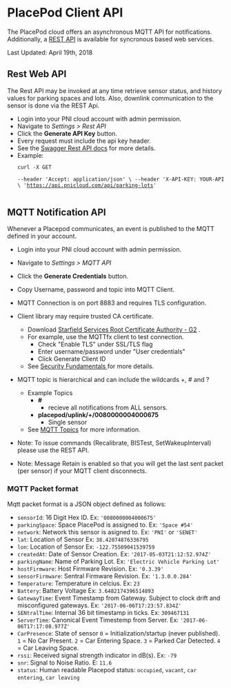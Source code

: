 # PlacePod Client API

The PlacePod cloud offers an asynchronous MQTT API for notifications. 
Additionally, a <a href="https://api.pnicloud.com">REST API</a> is available for syncronous based web services.

 Last Updated: April 19th, 2018

## Rest Web API
The Rest API may be invoked at any time retrieve sensor status, and history values for parking spaces and lots. Also, downlink communication to the sensor is done via the REST Api.

 - Login into your PNI cloud account with admin permission. 
 - Navigate to  *Settings > Rest API*
 - Click the **Generate API Key** button.
 - Every request must include the api key header.
 - See the <a href="https://api.pnicloud.com">Swagger Rest API docs</a> for more details.
 - Example: <code><pre>curl -X GET \
  --header 'Accept: application/json' \ 
  --header 'X-API-KEY: YOUR-API-KEY' \ 
  'https://api.pnicloud.com/api/parking-lots'  
</pre></code>
   

## MQTT Notification API
 Whenever a Placepod communicates, an event is published to the MQTT defined in your account.

 - Login into your PNI cloud account with admin permission. 
 - Navigate to  *Settings > MQTT API*
 - Click the **Generate Credentials** button.
 - Copy Username, password and topic into MQTT Client.
 - MQTT Connection is on port 8883 and requires TLS configuration.
 - Client library may require trusted CA certificate.
 	- Download [Starfield Services Root Certificate Authority - G2](https://www.amazontrust.com/repository/SFSRootCAG2.pem) . 
	- For example, use the MQTTfx client to test connection.
		 - Check "Enable TLS" under SSL/TLS flag
		 - Enter username/password under "User credentials"
		 - Click Generate Client ID		 
	 -  See <a href="http://www.hivemq.com/blog/mqtt-security-fundamentals-tls-ssl">Security Fundamentals </a> for more details.
  - MQTT topic is hierarchical and can include the wildcards +, &#35; and ?
 	 - Example Topics
	 	 - **&#35;** 
		 	 - recieve all notifications from ALL sensors.
	 	 - **placepod/uplink/+/0080000004000675**
		 	 - Single sensor		 	 
	 - See <a href="http://www.hivemq.com/blog/mqtt-essentials-part-5-mqtt-topics-best-practices">MQTT Topics</a> for more information.
 - Note: To issue commands (Recalibrate, BISTest, SetWakeupInterval) please use the REST API.

 - Note: Message Retain is enabled so that you will get the last sent packet (per sensor) if your MQTT client disconnects.

### MQTT Packet format

Mqtt packet format is a JSON object defined as follows:

- `sensorId`: 16 Digit Hex ID. Ex: `'0080000004000675'`
- `parkingSpace`: Space PlacePod is assigned to. Ex: `'Space #54'`
- `network`: Network this sensor is asigned to. Ex: `'PNI'` or  `'SENET'`
- `lat`: Location of Sensor Ex: `38.42074876336795`
- `lon`: Location of Sensor Ex: `-122.75509041539759`
- `createdAt`: Date of Sensor Creation. Ex: `'2017-05-03T21:12:52.974Z'`
- `parkingName`: Name of Parking Lot. Ex: `'Electric Vehicle Parking Lot' `
- `hostFirmware`: Host Firmware Revision. Ex: `'0.3.39'`
- `sensorFirmware`: Sentral Firmware Revision. Ex: `'1.3.0.0.284'`
- `Temperature`: Temperature in celcius. Ex: `23`
- `Battery`: Battery Voltage  Ex: `3.6482174396514893`
- `GatewayTime`: Event Timestamp from Gateway. Subject to clock drift and misconfigured gateways. Ex: `'2017-06-06T17:23:57.834Z'`
- `SENtralTime`: Internal 36 bit timestamp in ticks. Ex: `309467131`
- `ServerTime`: Canonical Event Timestemp from Server. Ex: `'2017-06-06T17:17:08.977Z'`
- `CarPresence`: State of sensor `0` = Initialization/startup (never published). `1` = No Car Present. `2` = Car Entering Space. `3` = Parked Car Detected. `4` = Car Leaving Space.
- `rssi`: Received signal strength indicator in dB(s). Ex: `-79`
- `snr`: Signal to Noise Ratio. E: `11.6`
- `status`: Human readable Placepod status: `occupied`, `vacant`, `car entering`, `car leaving`


